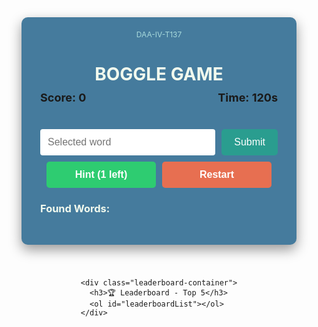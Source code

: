 <!DOCTYPE html>
<html lang="en">
<head>
  <meta charset="UTF-8" />
  <meta name="viewport" content="width=device-width, initial-scale=1.0"/>
  <title>BOGGLE GAME</title>
  <style>
    :root {
      --primary-color: #1d3557;
      --secondary-color: #457b9d;
      --accent-color: #e63946;
      --success-color: #2a9d8f;
      --warning-color: #e76f51;
      --text-light: #f1faee;
      --text-secondary: #a8dadc;
      --background-dark: #264653;
    }

    body {
      font-family: Arial, sans-serif;
      background: var(--primary-color);
      color: var(--text-light);
      display: flex;
      justify-content: center;
      align-items: flex-start;
      min-height: 100vh;
      margin: 0;
      padding: 20px;
      box-sizing: border-box;
    }

    .game-wrapper {
      display: flex;
      justify-content: center;
      align-items: flex-start;
      gap: 40px;
      flex-wrap: wrap;
    }

    .game-container {
      text-align: center;
      width: 100%;
      max-width: 400px;
      background: var(--secondary-color);
      padding: 20px;
      border-radius: 10px;
      box-shadow: 0 8px 20px rgba(0, 0, 0, 0.4);
    }

    .small-label {
      font-size: 12px;
      color: var(--text-secondary);
      margin-bottom: 5px;
    }

    h1 { 
      margin-bottom: 10px; 
      color: var(--text-light);
    }

    .info {
      display: flex;
      justify-content: space-between;
      padding: 0 10px;
      font-size: 18px;
      font-weight: bold;
    }

    .grid {
      display: grid;
      grid-template-columns: repeat(4, 1fr);
      gap: 10px;
      margin: 20px 0;
    }

    .tile {
      background: var(--text-light);
      color: var(--primary-color);
      font-size: 24px;
      padding: 20px;
      border-radius: 6px;
      cursor: pointer;
      user-select: none;
      transition: background 0.2s, transform 0.1s;
      text-align: center;
    }

    .tile:hover {
      transform: scale(1.05);
      background: var(--text-secondary);
    }

    .tile.selected {
      background: var(--accent-color);
      color: white;
      transform: scale(1.1);
    }

    .tile.hint {
      background: #ffbe0b !important;
      color: #000;
      font-weight: bold;
    }

    .controls {
      display: flex;
      gap: 10px;
      margin-bottom: 10px;
      padding: 0 10px;
    }

    .controls input {
      flex: 1;
      padding: 12px;
      font-size: 16px;
      border: none;
      border-radius: 4px;
    }

    .controls button {
      padding: 12px 20px;
      font-size: 16px;
      background: var(--success-color);
      color: white;
      border: none;
      border-radius: 5px;
      cursor: pointer;
      transition: background 0.3s ease;
    }

    .controls button:hover {
      background: #21867a;
    }

    .hint-restart {
      display: flex;
      justify-content: space-between;
      gap: 10px;
      margin: 10px;
      padding: 0 10px;
    }

    .hint-restart button {
      flex: 1;
      padding: 12px;
      font-size: 16px;
      font-weight: bold;
      color: white;
      border: none;
      border-radius: 5px;
      cursor: pointer;
      transition: background 0.3s ease;
    }

    #hintBtn {
      background-color: #2ecc71;
    }

    #hintBtn:hover:not(:disabled) {
      background-color: #27ae60;
    }

    #hintBtn:disabled {
      background-color: #a5d6a7;
      cursor: not-allowed;
    }

    #restartBtn {
      background-color: var(--warning-color);
    }

    #restartBtn:hover {
      background-color: #c0392b;
    }

    .word-list {
      text-align: left;
      margin-top: 15px;
      padding: 0 10px;
    }

    .word-list h3 { 
      margin-bottom: 5px; 
      color: var(--text-light);
    }

    .word-list ul {
      list-style: none;
      padding: 0;
      max-height: 120px;
      overflow-y: auto;
    }

    .word-list li {
      background: rgba(255, 255, 255, 0.1);
      padding: 8px 10px;
      margin-bottom: 4px;
      border-radius: 4px;
      font-size: 14px;
      line-height: 1.4;
    }

    .leaderboard-container {
      width: 250px;
      background: var(--background-dark);
      padding: 20px;
      border-radius: 10px;
      color: var(--text-light);
      font-family: Arial, sans-serif;
      max-height: 500px;
      overflow-y: auto;
      box-shadow: 0 8px 20px rgba(0, 0, 0, 0.4);
    }

    .leaderboard-container h3 {
      margin-top: 0;
      margin-bottom: 15px;
      color: var(--text-light);
      text-align: center;
    }

    .leaderboard-container ol {
      padding-left: 20px;
      margin: 0;
    }

    .leaderboard-container li {
      background: rgba(255, 255, 255, 0.1);
      padding: 10px 15px;
      margin-bottom: 8px;
      border-radius: 6px;
      font-weight: bold;
    }

    .leaderboard-container li:first-child {
      background: linear-gradient(45deg, #ffd700, #ffed4e);
      color: #333;
    }

    .leaderboard-container li:nth-child(2) {
      background: linear-gradient(45deg, #c0c0c0, #e8e8e8);
      color: #333;
    }

    .leaderboard-container li:nth-child(3) {
      background: linear-gradient(45deg, #cd7f32, #deb887);
      color: #333;
    }

    @media (max-width: 768px) {
      .game-wrapper {
        flex-direction: column;
        align-items: center;
      }
      
      .leaderboard-container {
        width: 100%;
        max-width: 400px;
      }
    }
  </style>
</head>
<body>
  <div class="game-wrapper">
    <div class="game-container">
      <div class="small-label">DAA-IV-T137</div>
      <h1>BOGGLE GAME</h1>
      <div class="info">
        <span>Score: <span id="score">0</span></span>
        <span>Time: <span id="timer">120</span>s</span>
      </div>
      <div class="grid" id="grid"></div>
      <div class="controls">
        <input type="text" id="currentWord" placeholder="Selected word" readonly />
        <button id="submitBtn">Submit</button>
      </div>
      <div class="hint-restart">
        <button id="hintBtn">Hint (1 left)</button>
        <button id="restartBtn">Restart</button>
      </div>
      <div class="word-list">
        <h3>Found Words:</h3>
        <ul id="wordList"></ul>
      </div>
    </div>
    
    <div class="leaderboard-container">
      <h3>🏆 Leaderboard - Top 5</h3>
      <ol id="leaderboardList"></ol>
    </div>
  </div>

  <script>
    class BoggleGame {
      constructor() {
        // Game constants
        this.GRID_SIZE = 4;
        this.GAME_DURATION = 120;
        this.WORD_SCORE = 10;
        this.EMBED_WORDS = ["CAT", "DOG", "SUN", "FUN"];
        
        // Game state
        this.foundWords = new Set();
        this.hintUsed = false;
        this.score = 0;
        this.timer = this.GAME_DURATION;
        this.interval = null;
        this.gameEnded = false;
        this.selectedTiles = [];
        this.isDragging = false;
        this.currentPlayerName = '';
        
        // DOM elements
        this.gridElement = document.getElementById("grid");
        this.scoreElement = document.getElementById("score");
        this.timerElement = document.getElementById("timer");
        this.currentWordInput = document.getElementById("currentWord");
        this.wordListElement = document.getElementById("wordList");
        this.submitBtn = document.getElementById("submitBtn");
        this.hintBtn = document.getElementById("hintBtn");
        this.restartBtn = document.getElementById("restartBtn");
        this.leaderboardList = document.getElementById("leaderboardList");
        
        // Leaderboard
        this.leaderboard = this.loadLeaderboard();
        
        this.init();
      }
      
      init() {
        this.setupEventListeners();
        this.updateLeaderboard();
        this.promptPlayerName();
        this.generateSmartGrid();
        this.startTimer();
      }
      
      setupEventListeners() {
        this.submitBtn.addEventListener("click", () => {
          if (!this.gameEnded) this.submitWord();
        });
        
        this.hintBtn.addEventListener("click", () => this.showHint());
        this.restartBtn.addEventListener("click", () => this.restart());
        
        document.addEventListener("mouseup", () => {
          if (!this.gameEnded && this.isDragging) {
            this.isDragging = false;
            this.submitWord();
          }
        });
      }
      
      promptPlayerName() {
        let playerName = prompt('Enter your name to start the game:', 'Player');
        this.currentPlayerName = playerName ? playerName.trim() : 'Player';
      }
      
      generateSmartGrid() {
        const grid = Array(this.GRID_SIZE * this.GRID_SIZE).fill("");

        const canPlace = (word, row, col, dir) => {
          const dx = { h: 0, v: 1, d: 1 }[dir];
          const dy = { h: 1, v: 0, d: 1 }[dir];
          for (let i = 0; i < word.length; i++) {
            let x = row + dx * i, y = col + dy * i;
            if (x >= this.GRID_SIZE || y >= this.GRID_SIZE || grid[x * this.GRID_SIZE + y] !== "") {
              return false;
            }
          }
          return true;
        };

        const placeWord = (word) => {
          let attempts = 0;
          const maxAttempts = 100;
          
          while (attempts < maxAttempts) {
            let row = Math.floor(Math.random() * this.GRID_SIZE);
            let col = Math.floor(Math.random() * this.GRID_SIZE);
            let dir = ["h", "v", "d"][Math.floor(Math.random() * 3)];
            
            if (canPlace(word, row, col, dir)) {
              for (let i = 0; i < word.length; i++) {
                let x = row + (dir === "v" || dir === "d" ? i : 0);
                let y = col + (dir === "h" || dir === "d" ? i : 0);
                grid[x * this.GRID_SIZE + y] = word[i];
              }
              return true;
            }
            attempts++;
          }
          return false;
        };

        // Place embedded words
        this.EMBED_WORDS.forEach(word => placeWord(word));

        // Fill empty spaces with random letters
        const letters = "ABCDEFGHIJKLMNOPQRSTUVWXYZ";
        grid.forEach((v, i) => {
          if (!v) grid[i] = letters[Math.floor(Math.random() * letters.length)];
        });

        // Create grid UI
        this.gridElement.innerHTML = "";
        grid.forEach((char, i) => {
          const tile = document.createElement("div");
          tile.className = "tile";
          tile.textContent = char;
          tile.dataset.index = i;
          
          tile.addEventListener("mousedown", () => {
            if (!this.gameEnded) this.startSelect(tile);
          });
          
          tile.addEventListener("mouseenter", () => {
            if (this.isDragging && !this.gameEnded) this.addTile(tile);
          });
          
          this.gridElement.appendChild(tile);
        });
      }

      startSelect(tile) {
        this.isDragging = true;
        this.clearHint();
        this.clearSelection();
        this.addTile(tile);
      }

      addTile(tile) {
        if (!tile.classList.contains("selected")) {
          tile.classList.add("selected");
          this.selectedTiles.push(tile.textContent);
          this.currentWordInput.value = this.selectedTiles.join("");
        }
      }

      clearSelection() {
        document.querySelectorAll(".tile.selected").forEach(t => t.classList.remove("selected"));
        this.selectedTiles = [];
        this.currentWordInput.value = "";
      }

      async submitWord() {
        const word = this.currentWordInput.value.toUpperCase();
        
        if (word.length < 3) {
          this.clearSelection();
          return;
        }
        
        if (this.foundWords.has(word)) {
          alert(`"${word}" has already been found!`);
          this.clearSelection();
          return;
        }

        try {
          const response = await fetch(`https://api.dictionaryapi.dev/api/v2/entries/en/${word.toLowerCase()}`);
          
          if (response.ok) {
            const data = await response.json();
            
            if (Array.isArray(data) && data[0]?.meanings?.length > 0) {
              this.foundWords.add(word);
              this.score += this.WORD_SCORE;
              this.scoreElement.textContent = this.score;

              let meaning = "No definition available";
              const definitions = data[0].meanings[0].definitions;
              if (definitions && definitions.length > 0) {
                meaning = definitions[0].definition;
                // Limit meaning length for display
                if (meaning.length > 100) {
                  meaning = meaning.substring(0, 97) + "...";
                }
              }

              const li = document.createElement("li");
              li.innerHTML = `<strong>${word}</strong>: ${meaning}`;
              this.wordListElement.appendChild(li);
              
              // Scroll to bottom of word list
              this.wordListElement.scrollTop = this.wordListElement.scrollHeight;

              // Check if all embedded words are found
              if (this.EMBED_WORDS.every(w => this.foundWords.has(w))) {
                this.hintBtn.disabled = true;
              }
            } else {
              alert(`"${word}" is not a valid English word.`);
            }
          } else {
            alert(`"${word}" is not a valid English word.`);
          }
        } catch (error) {
          console.error('Dictionary API error:', error);
          alert("Error checking word validity. Please try again.");
        }

        this.clearSelection();
      }

      startTimer() {
        clearInterval(this.interval);
        this.interval = setInterval(() => {
          this.timer--;
          this.timerElement.textContent = this.timer;
          if (this.timer <= 0) {
            this.endGame();
          }
        }, 1000);
      }

      endGame() {
        this.gameEnded = true;
        clearInterval(this.interval);
        
        // Disable controls
        this.submitBtn.disabled = true;
        this.hintBtn.disabled = true;
        
        // Disable grid interactions
        document.querySelectorAll(".tile").forEach(tile => {
          tile.style.pointerEvents = "none";
          tile.style.cursor = "default";
        });
        
        this.gridElement.style.opacity = 0.5;

        // Update leaderboard
        this.updateLeaderboardWithScore(this.currentPlayerName, this.score);
        
        alert(`Time's up! Final Score: ${this.score}\nWords found: ${this.foundWords.size}`);
      }

      showHint() {
        if (this.hintUsed || this.gameEnded) return;

        const tiles = document.querySelectorAll(".tile");
        const grid = Array.from({ length: this.GRID_SIZE }, (_, i) =>
          Array.from({ length: this.GRID_SIZE }, (_, j) => 
            tiles[i * this.GRID_SIZE + j].textContent
          )
        );

        for (let word of this.EMBED_WORDS) {
          if (!this.foundWords.has(word)) {
            const path = this.dfsHighlight(word, grid);
            if (path) {
              path.forEach(([i, j]) => {
                tiles[i * this.GRID_SIZE + j].classList.add("hint");
              });
              this.hintUsed = true;
              this.hintBtn.disabled = true;
              this.hintBtn.textContent = "Hint (0 left)";
              return;
            }
          }
        }

        this.hintBtn.disabled = true;
        alert("No hints available.");
      }

      dfsHighlight(word, grid) {
        const visited = Array(this.GRID_SIZE).fill().map(() => Array(this.GRID_SIZE).fill(false));
        const path = [];
        const directions = [[-1,-1],[0,-1],[1,-1],[-1,0],[1,0],[-1,1],[0,1],[1,1]];

        const dfs = (i, j, idx) => {
          if (idx === word.length) return true;
          if (i < 0 || i >= this.GRID_SIZE || j < 0 || j >= this.GRID_SIZE || 
              visited[i][j] || grid[i][j] !== word[idx]) {
            return false;
          }

          visited[i][j] = true;
          path.push([i, j]);

          for (let [dx, dy] of directions) {
            if (dfs(i + dx, j + dy, idx + 1)) return true;
          }

          visited[i][j] = false;
          path.pop();
          return false;
        };

        for (let i = 0; i < this.GRID_SIZE; i++) {
          for (let j = 0; j < this.GRID_SIZE; j++) {
            if (dfs(i, j, 0)) return [...path];
            path.length = 0;
          }
        }
        return null;
      }

      clearHint() {
        document.querySelectorAll(".tile.hint").forEach(t => t.classList.remove("hint"));
      }

      loadLeaderboard() {
        try {
          return JSON.parse(localStorage.getItem('boggleLeaderboard') || '[]');
        } catch (error) {
          console.error('Error loading leaderboard:', error);
          return [];
        }
      }

      saveLeaderboard() {
        try {
          localStorage.setItem('boggleLeaderboard', JSON.stringify(this.leaderboard));
        } catch (error) {
          console.error('Error saving leaderboard:', error);
        }
      }

      updateLeaderboardWithScore(playerName, score) {
        if (score === 0) return;
        
        const existingIndex = this.leaderboard.findIndex(entry => entry.name === playerName);
        
        if (existingIndex !== -1) {
          // Update existing player's best score
          if (score > this.leaderboard[existingIndex].score) {
            this.leaderboard[existingIndex].score = score;
          }
        } else {
          // Add new player
          this.leaderboard.push({ name: playerName, score });
        }
        
        // Sort by score (descending) and keep top 5
        this.leaderboard.sort((a, b) => b.score - a.score);
        this.leaderboard = this.leaderboard.slice(0, 5);
        
        this.saveLeaderboard();
        this.updateLeaderboard();
      }

      updateLeaderboard() {
        this.leaderboardList.innerHTML = '';
        
        if (this.leaderboard.length === 0) {
          const li = document.createElement('li');
          li.textContent = 'No scores yet!';
          li.style.fontStyle = 'italic';
          li.style.textAlign = 'center';
          this.leaderboardList.appendChild(li);
          return;
        }
        
        this.leaderboard.slice(0, 5).forEach(({name, score}, index) => {
          const li = document.createElement('li');
          const medal = index === 0 ? '🥇' : index === 1 ? '🥈' : index === 2 ? '🥉' : '';
          li.textContent = `${medal} ${name}: ${score}`;
          this.leaderboardList.appendChild(li);
        });
      }

      restart() {
        const confirmRestart = this.gameEnded || 
          confirm('Are you sure you want to restart? Your current game will be lost.');
        
        if (!confirmRestart) return;

        // Save current score if game ended
        if (this.gameEnded && this.score > 0) {
          this.updateLeaderboardWithScore(this.currentPlayerName, this.score);
        }

        // Prompt for new player name
        this.promptPlayerName();

        // Reset game state
        clearInterval(this.interval);
        this.foundWords.clear();
        this.score = 0;
        this.timer = this.GAME_DURATION;
        this.scoreElement.textContent = this.score;
        this.timerElement.textContent = this.timer;
        this.wordListElement.innerHTML = '';
        this.clearHint();
        this.clearSelection();
        this.gameEnded = false;
        this.submitBtn.disabled = false;
        this.hintBtn.disabled = false;
        this.hintUsed = false;
        this.hintBtn.textContent = 'Hint (1 left)';
        this.gridElement.style.opacity = 1;
        
        // Re-enable grid interactions
        document.querySelectorAll('.tile').forEach(tile => {
          tile.style.pointerEvents = '';
          tile.style.cursor = 'pointer';
        });

        // Start new game
        this.generateSmartGrid();
        this.startTimer();
        this.updateLeaderboard();
      }
    }

    // Initialize the game when page loads
    window.addEventListener('load', () => {
      new BoggleGame();
    });
  </script>
</body>
</html>
